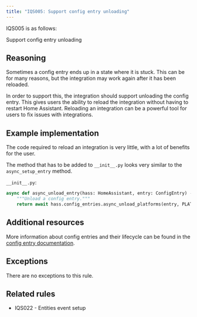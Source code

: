 ```yaml
---
title: "IQS005: Support config entry unloading"
---
```


IQS005 is as follows:

Support config entry unloading

## Reasoning

Sometimes a config entry ends up in a state where it is stuck.
This can be for many reasons, but the integration may work again after it has been reloaded.

In order to support this, the integration should support unloading the config entry.
This gives users the ability to reload the integration without having to restart Home Assistant.
Reloading an integration can be a powerful tool for users to fix issues with integrations.

## Example implementation

The code required to reload an integration is very little, with a lot of benefits for the user.

The method that has to be added to `__init__.py` looks very similar to the `async_setup_entry` method.

`__init__.py`:
```python
async def async_unload_entry(hass: HomeAssistant, entry: ConfigEntry) -> bool:
    """Unload a config entry."""
    return await hass.config_entries.async_unload_platforms(entry, PLATFORMS)
```

## Additional resources

More information about config entries and their lifecycle can be found in the [config entry documentation](../../../config_entries_index).

## Exceptions

There are no exceptions to this rule.

## Related rules

- IQS022 - Entities event setup